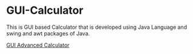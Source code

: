 # GUI-Calculator
This is GUI based Calculator that is developed using Java Language and swing and awt packages of Java.

[GUI Advanced Calculator](https://github.com/arnoldvaz27/GUI-Advanced-Calculator)
